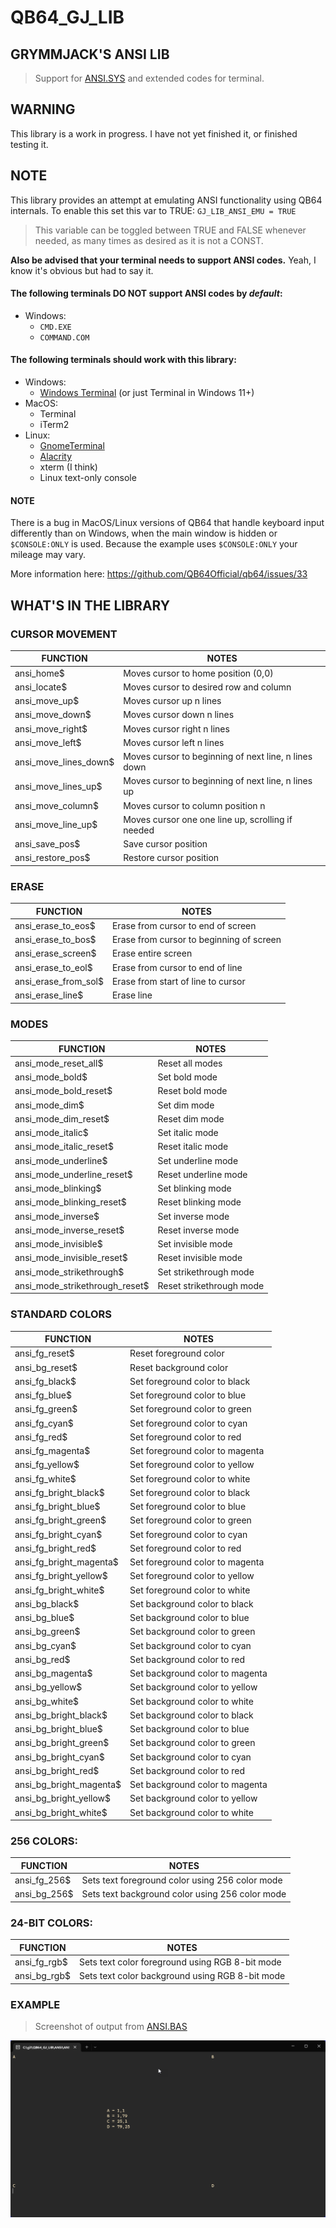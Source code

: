 # QB64_GJ_LIB 
## GRYMMJACK'S ANSI LIB

> Support for [ANSI.SYS](https://gist.github.com/grymmjack/9dae29a60ea65f086d0b35df96fe2291) and extended codes for terminal.

## WARNING
This library is a work in progress. I have not yet finished it, or finished
testing it.

## NOTE
This library provides an attempt at emulating ANSI functionality using QB64
internals. To enable this set this var to TRUE:
`GJ_LIB_ANSI_EMU = TRUE`
> This variable can be toggled between TRUE and FALSE whenever needed, as many
times as desired as it is not a CONST.

**Also be advised that your terminal needs to support ANSI codes.** Yeah, I know it's obvious but had to say it. 

#### The following terminals **DO NOT** support ANSI codes by *default*: 
- Windows: 
    - `CMD.EXE`
    - `COMMAND.COM`

#### The following terminals **should** work with this library:
- Windows:
    - [Windows Terminal](https://github.com/microsoft/terminal) (or just Terminal in Windows 11+)
- MacOS:
    - Terminal
    - iTerm2
- Linux:
    - [GnomeTerminal](https://gitlab.gnome.org/GNOME/gnome-terminal)
    - [Alacrity](https://github.com/alacritty/alacritty)
    - xterm (I think)
    - Linux text-only console

#### NOTE
There is a bug in MacOS/Linux versions of QB64 that handle keyboard input
differently than on Windows, when the main window is hidden or `$CONSOLE:ONLY`
is used. Because the example uses `$CONSOLE:ONLY` your mileage may vary.

More information here: https://github.com/QB64Official/qb64/issues/33



## WHAT'S IN THE LIBRARY
### CURSOR MOVEMENT

| FUNCTION | NOTES |
|----------|-------|
| ansi_home$             | Moves cursor to home position (0,0)
| ansi_locate$           | Moves cursor to desired row and column
| ansi_move_up$          | Moves cursor up n lines
| ansi_move_down$        | Moves cursor down n lines
| ansi_move_right$       | Moves cursor right n lines
| ansi_move_left$        | Moves cursor left n lines
| ansi_move_lines_down$  | Moves cursor to beginning of next line, n lines down
| ansi_move_lines_up$    | Moves cursor to beginning of next line, n lines up
| ansi_move_column$      | Moves cursor to column position n
| ansi_move_line_up$     | Moves cursor one one line up, scrolling if needed
| ansi_save_pos$         | Save cursor position
| ansi_restore_pos$      | Restore cursor position

### ERASE
| FUNCTION | NOTES |
|----------|-------|
| ansi_erase_to_eos$     | Erase from cursor to end of screen
| ansi_erase_to_bos$     | Erase from cursor to beginning of screen
| ansi_erase_screen$     | Erase entire screen
| ansi_erase_to_eol$     | Erase from cursor to end of line
| ansi_erase_from_sol$   | Erase from start of line to cursor
| ansi_erase_line$       | Erase line

### MODES 
| FUNCTION | NOTES |
|----------|-------|
| ansi_mode_reset_all$              | Reset all modes
| ansi_mode_bold$                   | Set bold mode
| ansi_mode_bold_reset$             | Reset bold mode
| ansi_mode_dim$                    | Set dim mode
| ansi_mode_dim_reset$              | Reset dim mode
| ansi_mode_italic$                 | Set italic mode
| ansi_mode_italic_reset$           | Reset italic mode
| ansi_mode_underline$              | Set underline mode
| ansi_mode_underline_reset$        | Reset underline mode
| ansi_mode_blinking$               | Set blinking mode
| ansi_mode_blinking_reset$         | Reset blinking mode
| ansi_mode_inverse$                | Set inverse mode
| ansi_mode_inverse_reset$          | Reset inverse mode
| ansi_mode_invisible$              | Set invisible mode
| ansi_mode_invisible_reset$        | Reset invisible mode
| ansi_mode_strikethrough$          | Set strikethrough mode
| ansi_mode_strikethrough_reset$    | Reset strikethrough mode

### STANDARD COLORS
| FUNCTION | NOTES |
|----------|-------|
| ansi_fg_reset$            | Reset foreground color
| ansi_bg_reset$            | Reset background color
| ansi_fg_black$            | Set foreground color to black
| ansi_fg_blue$             | Set foreground color to blue
| ansi_fg_green$            | Set foreground color to green
| ansi_fg_cyan$             | Set foreground color to cyan
| ansi_fg_red$              | Set foreground color to red
| ansi_fg_magenta$          | Set foreground color to magenta
| ansi_fg_yellow$           | Set foreground color to yellow
| ansi_fg_white$            | Set foreground color to white
| ansi_fg_bright_black$     | Set foreground color to black
| ansi_fg_bright_blue$      | Set foreground color to blue
| ansi_fg_bright_green$     | Set foreground color to green
| ansi_fg_bright_cyan$      | Set foreground color to cyan
| ansi_fg_bright_red$       | Set foreground color to red
| ansi_fg_bright_magenta$   | Set foreground color to magenta
| ansi_fg_bright_yellow$    | Set foreground color to yellow
| ansi_fg_bright_white$     | Set foreground color to white
| ansi_bg_black$            | Set background color to black
| ansi_bg_blue$             | Set background color to blue
| ansi_bg_green$            | Set background color to green
| ansi_bg_cyan$             | Set background color to cyan
| ansi_bg_red$              | Set background color to red
| ansi_bg_magenta$          | Set background color to magenta
| ansi_bg_yellow$           | Set background color to yellow
| ansi_bg_white$            | Set background color to white
| ansi_bg_bright_black$     | Set background color to black
| ansi_bg_bright_blue$      | Set background color to blue
| ansi_bg_bright_green$     | Set background color to green
| ansi_bg_bright_cyan$      | Set background color to cyan
| ansi_bg_bright_red$       | Set background color to red
| ansi_bg_bright_magenta$   | Set background color to magenta
| ansi_bg_bright_yellow$    | Set background color to yellow
| ansi_bg_bright_white$     | Set background color to white

### 256 COLORS:
| FUNCTION | NOTES |
|----------|-------|
| ansi_fg_256$ | Sets text foreground color using 256 color mode
| ansi_bg_256$ | Sets text background color using 256 color mode

### 24-BIT COLORS:
| FUNCTION | NOTES |
|----------|-------|
| ansi_fg_rgb$ | Sets text color foreground using RGB 8-bit mode
| ansi_bg_rgb$ | Sets text color background using RGB 8-bit mode



### EXAMPLE 
> Screenshot of output from [ANSI.BAS](ANSI.BAS)

![Example output from [ANSI.BAS](ANSI.BAS)](ANSI.png)